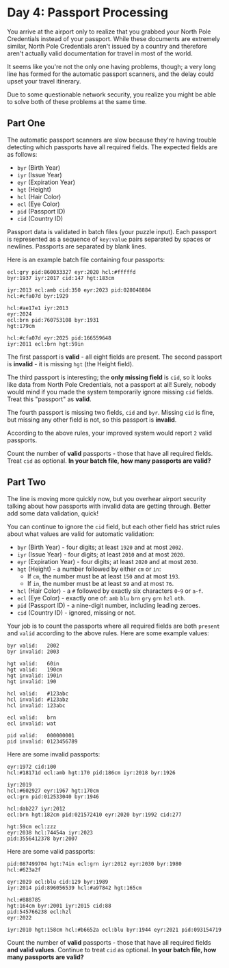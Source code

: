 # Day 4: Passport Processing

You arrive at the airport only to realize that you grabbed your North Pole Credentials instead of your passport.
While these documents are extremely similar, North Pole Credentials aren't issued by a country and therefore aren't actually valid documentation for travel in most of the world.

It seems like you're not the only one having problems, though; a very long line has formed for the automatic passport scanners, and the delay could upset your travel itinerary.

Due to some questionable network security, you realize you might be able to solve both of these problems at the same time.

## Part One

The automatic passport scanners are slow because they're having trouble detecting which passports have all required fields.
The expected fields are as follows:

- `byr` (Birth Year)
- `iyr` (Issue Year)
- `eyr` (Expiration Year)
- `hgt` (Height)
- `hcl` (Hair Color)
- `ecl` (Eye Color)
- `pid` (Passport ID)
- `cid` (Country ID)

Passport data is validated in batch files (your puzzle input).
Each passport is represented as a sequence of `key:value` pairs separated by spaces or newlines.
Passports are separated by blank lines.

Here is an example batch file containing four passports:

```
ecl:gry pid:860033327 eyr:2020 hcl:#fffffd
byr:1937 iyr:2017 cid:147 hgt:183cm

iyr:2013 ecl:amb cid:350 eyr:2023 pid:028048884
hcl:#cfa07d byr:1929

hcl:#ae17e1 iyr:2013
eyr:2024
ecl:brn pid:760753108 byr:1931
hgt:179cm

hcl:#cfa07d eyr:2025 pid:166559648
iyr:2011 ecl:brn hgt:59in
```

The first passport is **valid** - all eight fields are present.
The second passport is **invalid** - it is missing `hgt` (the Height field).

The third passport is interesting; the **only missing field** is `cid`, so it looks like data from North Pole Credentials, not a passport at all!
Surely, nobody would mind if you made the system temporarily ignore missing `cid` fields.
Treat this "passport" as **valid**.

The fourth passport is missing two fields, `cid` and `byr`.
Missing `cid` is fine, but missing any other field is not, so this passport is **invalid**.

According to the above rules, your improved system would report `2` valid passports.

Count the number of **valid** passports - those that have all required fields.
Treat `cid` as optional.
**In your batch file, how many passports are valid?**

## Part Two

The line is moving more quickly now, but you overhear airport security talking about how passports with invalid data are getting through.
Better add some data validation, quick!

You can continue to ignore the `cid` field, but each other field has strict rules about what values are valid for automatic validation:

- `byr` (Birth Year) - four digits; at least `1920` and at most `2002`.
- `iyr` (Issue Year) - four digits; at least `2010` and at most `2020`.
- `eyr` (Expiration Year) - four digits; at least `2020` and at most `2030`.
- `hgt` (Height) - a number followed by either `cm` or `in`:
   - If `cm`, the number must be at least `150` and at most `193`.
   - If `in`, the number must be at least `59` and at most `76`.
- `hcl` (Hair Color) - a `#` followed by exactly six characters `0`-`9` or `a`-`f`.
- `ecl` (Eye Color) - exactly one of: `amb` `blu` `brn` `gry` `grn` `hzl` `oth`.
- `pid` (Passport ID) - a nine-digit number, including leading zeroes.
- `cid` (Country ID) - ignored, missing or not.

Your job is to count the passports where all required fields are both `present` and `valid` according to the above rules.
Here are some example values:

```
byr valid:   2002
byr invalid: 2003

hgt valid:   60in
hgt valid:   190cm
hgt invalid: 190in
hgt invalid: 190

hcl valid:   #123abc
hcl invalid: #123abz
hcl invalid: 123abc

ecl valid:   brn
ecl invalid: wat

pid valid:   000000001
pid invalid: 0123456789
```

Here are some invalid passports:

```
eyr:1972 cid:100
hcl:#18171d ecl:amb hgt:170 pid:186cm iyr:2018 byr:1926

iyr:2019
hcl:#602927 eyr:1967 hgt:170cm
ecl:grn pid:012533040 byr:1946

hcl:dab227 iyr:2012
ecl:brn hgt:182cm pid:021572410 eyr:2020 byr:1992 cid:277

hgt:59cm ecl:zzz
eyr:2038 hcl:74454a iyr:2023
pid:3556412378 byr:2007
```

Here are some valid passports:

```
pid:087499704 hgt:74in ecl:grn iyr:2012 eyr:2030 byr:1980
hcl:#623a2f

eyr:2029 ecl:blu cid:129 byr:1989
iyr:2014 pid:896056539 hcl:#a97842 hgt:165cm

hcl:#888785
hgt:164cm byr:2001 iyr:2015 cid:88
pid:545766238 ecl:hzl
eyr:2022

iyr:2010 hgt:158cm hcl:#b6652a ecl:blu byr:1944 eyr:2021 pid:093154719
```

Count the number of **valid** passports - those that have all required fields **and valid values**.
Continue to treat `cid` as optional.
**In your batch file, how many passports are valid?**
